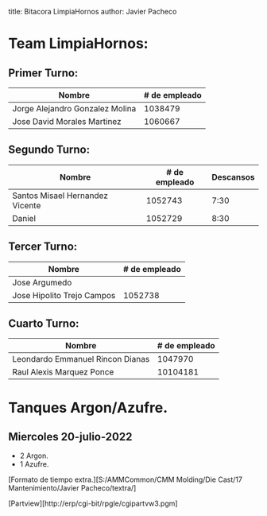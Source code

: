 
title: Bitacora LimpiaHornos
author: Javier Pacheco

# Team LimpiaHornos:

## Primer Turno:

| Nombre                          | # de empleado |
|---------------------------------|---------------|
| Jorge Alejandro Gonzalez Molina |       1038479 |
| Jose David Morales Martinez     |       1060667 |

## Segundo Turno:

| Nombre                          | # de empleado | Descansos |
|---------------------------------|---------------|-----------|
| Santos Misael Hernandez Vicente |       1052743 |      7:30 |
| Daniel                          |       1052729 |      8:30 |

## Tercer Turno:

| Nombre                     | # de empleado |
|----------------------------|---------------|
| Jose Argumedo              |               |
| Jose Hipolito Trejo Campos |       1052738 |

## Cuarto Turno:

| Nombre                           | # de empleado |
|----------------------------------|---------------|
| Leondardo Emmanuel Rincon Dianas |       1047970 |
| Raul Alexis Marquez Ponce        |      10104181 |

# Tanques Argon/Azufre.
## Miercoles 20-julio-2022
- 2 Argon.
- 1 Azufre.

[Formato de tiempo extra.][S:/AMMCommon/CMM Molding/Die Cast/17 Mantenimiento/Javier Pacheco/textra/]

[Partview][http://erp/cgi-bit/rpgle/cgipartvw3.pgm]
